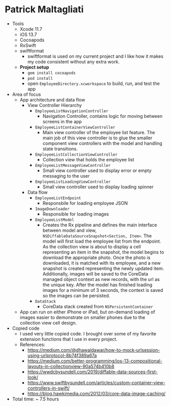 # Patrick Maltagliati

- Tools
  - Xcode 11.7
  - iOS 13.7
  - Cocoapods
  - RxSwift
  - swiftformat
    - swiftformat is used on my current project and I like how it makes my code consistent without any extra work.
  - **Project setup** 
    - `gem install cocoapods`
    - `pod install`
    - open `EmployeeDirectory.xcworkspace` to build, run, and test the app
- Area of focus
  - App architecture and data flow
    - View Controller Hierarchy
      - `EmployeeListNavigationController`
        - Navigation Controller, contains logic for moving between screens in the app
      - `EmployeeListContainerViewController`
        - Main view controller of the employee list feature. The main job of this view controller is to glue the smaller component view controllers with the model and handling state transitions.
      - `EmployeeListCollectionViewController`
        - Collection view that holds the employee list
      - `EmployeeListMessageViewController`
        - Small view controller used to display error or empty messaging to the user
      - `EmployeeListLoadingViewController`
        - Small view controller used to display loading spinner
    - Data flow
      - `EmployeeListEndpoint`
        - Responsbile for loading employee JSON 
      - `ImageDownloader`
        - Responsible for loading images 
      - `EmployeeListModel`
        - Creates the Rx pipeline and defines the main interface between model and view, `NSDiffableDataSourceSnapshot<Section, Item>`. The model will first load the employee list from the endpoint. As the collection view is about to display a cell representing an item in the snapshot, the model begins to download the appropriate photo. Once the photo is downloaded, it is matched with its employee, and a new snapshot is created representing the newly updated item. Additionally, images will be saved to the CoreData managed object context as new records, with the url as the unique key. After the model has finished loading images for a minimum of 3 seconds, the context is saved so the images can be persisted. 
      - `DataStack`
        - CoreData stack created from `NSPersistentContainer` 
  - App can run on either iPhone or iPad, but on-demand loading of images easier to demonstrate on smaller phones due to the collection view cell design.
- Copied code
  - I used very little copied code. I brought over some of my favorite extension functions that I use in every project. 
  - References:
    - https://medium.com/@dhawaldawar/how-to-mock-urlsession-using-urlprotocol-8b74f389a67a
    - https://medium.com/better-programming/ios-13-compositional-layouts-in-collectionview-90a574b410b8
    - https://wwdcbysundell.com/2019/diffable-data-sources-first-look/
    - https://www.swiftbysundell.com/articles/custom-container-view-controllers-in-swift/
    - https://blog.hawkimedia.com/2012/03/core-data-image-caching/
- Total time: ~ 7.5 hours